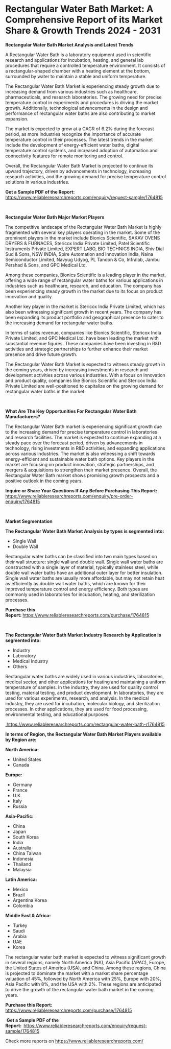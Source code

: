 <p><h1>Rectangular Water Bath Market: A Comprehensive Report of its Market Share & Growth Trends 2024 - 2031</h1></p><p><strong>Rectangular Water Bath Market Analysis and Latest Trends</strong></p>
<p><p>A Rectangular Water Bath is a laboratory equipment used in scientific research and applications for incubation, heating, and general lab procedures that require a controlled temperature environment. It consists of a rectangular-shaped chamber with a heating element at the bottom, surrounded by water to maintain a stable and uniform temperature.</p><p>The Rectangular Water Bath Market is experiencing steady growth due to increasing demand from various industries such as healthcare, pharmaceuticals, and research laboratories. The growing need for precise temperature control in experiments and procedures is driving the market growth. Additionally, technological advancements in the design and performance of rectangular water baths are also contributing to market expansion.</p><p>The market is expected to grow at a CAGR of 6.2% during the forecast period, as more industries recognize the importance of accurate temperature control in their processes. The latest trends in the market include the development of energy-efficient water baths, digital temperature control systems, and increased adoption of automation and connectivity features for remote monitoring and control.</p><p>Overall, the Rectangular Water Bath Market is projected to continue its upward trajectory, driven by advancements in technology, increasing research activities, and the growing demand for precise temperature control solutions in various industries.</p></p>
<p><strong>Get a Sample PDF of the Report:&nbsp;</strong> <a href="https://www.reliableresearchreports.com/enquiry/request-sample/1764815">https://www.reliableresearchreports.com/enquiry/request-sample/1764815</a></p>
<p>&nbsp;</p>
<p><strong>Rectangular Water Bath Major Market Players</strong></p>
<p><p>The competitive landscape of the Rectangular Water Bath Market is highly fragmented with several key players operating in the market. Some of the prominent players in the market include Bionics Scientific, SAKAV OVENS DRYERS & FURNACES, Stericox India Private Limited, Patel Scientific Instruments Private Limited, EXPERT LABO, BIO TECHNICS INDIA, Shiv Dial Sud & Sons, NSW INDIA, Spire Automation and Innovation India, Naina Semiconductor Limited, Navyug Udyog, PL Tandon & Co, Infralab, Jambu Pershad & Sons, and GPC Medical Ltd.</p><p>Among these companies, Bionics Scientific is a leading player in the market, offering a wide range of rectangular water baths for various applications in industries such as healthcare, research, and education. The company has been experiencing steady growth in the market due to its focus on product innovation and quality. </p><p>Another key player in the market is Stericox India Private Limited, which has also been witnessing significant growth in recent years. The company has been expanding its product portfolio and geographical presence to cater to the increasing demand for rectangular water baths.</p><p>In terms of sales revenue, companies like Bionics Scientific, Stericox India Private Limited, and GPC Medical Ltd. have been leading the market with substantial revenue figures. These companies have been investing in R&D activities and strategic partnerships to further enhance their market presence and drive future growth.</p><p>The Rectangular Water Bath Market is expected to witness steady growth in the coming years, driven by increasing investments in research and development activities across various industries. With a focus on innovation and product quality, companies like Bionics Scientific and Stericox India Private Limited are well-positioned to capitalize on the growing demand for rectangular water baths in the market.</p></p>
<p>&nbsp;</p>
<p><strong>What Are The Key Opportunities For Rectangular Water Bath Manufacturers?</strong></p>
<p><p>The Rectangular Water Bath market is experiencing significant growth due to the increasing demand for precise temperature control in laboratories and research facilities. The market is expected to continue expanding at a steady pace over the forecast period, driven by advancements in technology, rising investments in R&D activities, and expanding applications across various industries. The market is also witnessing a shift towards energy-efficient and sustainable water bath options. Key players in the market are focusing on product innovation, strategic partnerships, and mergers & acquisitions to strengthen their market presence. Overall, the Rectangular Water Bath market shows promising growth prospects and a positive outlook in the coming years.</p></p>
<p><strong>Inquire or Share Your Questions If Any Before Purchasing This Report:</strong> <a href="https://www.reliableresearchreports.com/enquiry/pre-order-enquiry/1764815">https://www.reliableresearchreports.com/enquiry/pre-order-enquiry/1764815</a></p>
<p>&nbsp;</p>
<p><strong>Market Segmentation</strong></p>
<p><strong>The Rectangular Water Bath Market Analysis by types is segmented into:</strong></p>
<p><ul><li>Single Wall</li><li>Double Wall</li></ul></p>
<p><p>Rectangular water baths can be classified into two main types based on their wall structure: single wall and double wall. Single wall water baths are constructed with a single layer of material, typically stainless steel, while double wall water baths have an additional outer layer for better insulation. Single wall water baths are usually more affordable, but may not retain heat as efficiently as double wall water baths, which are known for their improved temperature control and energy efficiency. Both types are commonly used in laboratories for incubation, heating, and sterilization processes.</p></p>
<p><strong>Purchase this Report:&nbsp;</strong><a href="https://www.reliableresearchreports.com/purchase/1764815">https://www.reliableresearchreports.com/purchase/1764815</a></p>
<p>&nbsp;</p>
<p><strong>The Rectangular Water Bath Market Industry Research by Application is segmented into:</strong></p>
<p><ul><li>Industry</li><li>Laboratory</li><li>Medical Industry</li><li>Others</li></ul></p>
<p><p>Rectangular water baths are widely used in various industries, laboratories, medical sector, and other applications for heating and maintaining a uniform temperature of samples. In the industry, they are used for quality control testing, material testing, and product development. In laboratories, they are used for various experiments, research, and analysis. In the medical industry, they are used for incubation, molecular biology, and sterilization processes. In other applications, they are used for food processing, environmental testing, and educational purposes.</p></p>
<p><a href="https://www.reliableresearchreports.com/rectangular-water-bath-r1764815">&nbsp;https://www.reliableresearchreports.com/rectangular-water-bath-r1764815</a></p>
<p><strong>In terms of Region, the Rectangular Water Bath Market Players available by Region are:</strong></p>
<p>
    <p> <strong> North America: </strong>
        <ul>
            <li>United States</li>
            <li>Canada</li>
        </ul>
        </p> 
    <p> <strong> Europe: </strong>
        <ul>
            <li>Germany</li>
            <li>France</li>
            <li>U.K.</li>
            <li>Italy</li>
            <li>Russia</li>
        </ul>
        </p> 
    <p> <strong> Asia-Pacific: </strong>
        <ul>
            <li>China</li>
            <li>Japan</li>
            <li>South Korea</li>
            <li>India</li>
            <li>Australia</li>
            <li>China Taiwan</li>
            <li>Indonesia</li>
            <li>Thailand</li>
            <li>Malaysia</li>
        </ul>
        </p> 
    <p> <strong> Latin America: </strong>
        <ul>
            <li>Mexico</li>
            <li>Brazil</li>
            <li>Argentina Korea</li>
            <li>Colombia</li>
        </ul>
        </p> 
    <p> <strong> Middle East & Africa: </strong>
        <ul>
            <li>Turkey</li>
            <li>Saudi</li>
            <li>Arabia</li>
            <li>UAE</li>
            <li>Korea</li>
        </ul>
    </p>
    </p>
<p><p>The rectangular water bath market is expected to witness significant growth in several regions, namely North America (NA), Asia Pacific (APAC), Europe, the United States of America (USA), and China. Among these regions, China is projected to dominate the market with a market share percentage valuation of 45%, followed by North America with 25%, Europe with 20%, Asia Pacific with 8%, and the USA with 2%. These regions are anticipated to drive the growth of the rectangular water bath market in the coming years.</p></p>
<p><strong>Purchase this Report: </strong><a href="https://www.reliableresearchreports.com/purchase/1764815">https://www.reliableresearchreports.com/purchase/1764815</a></p>
<p>&nbsp;<strong>Get a Sample PDF of the Report:&nbsp;&nbsp;</strong><a href="https://www.reliableresearchreports.com/enquiry/request-sample/1764815">https://www.reliableresearchreports.com/enquiry/request-sample/1764815</a></p>
<p><strong></strong></p>
<p>Check more reports on <a href="https://www.reliableresearchreports.com/">https://www.reliableresearchreports.com/</a></p>